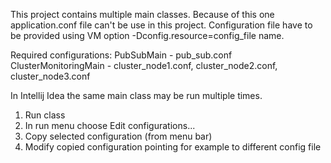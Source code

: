 This project contains multiple main classes. Because of this one application.conf file can't be use in this project. Configuration file have to be provided using VM option -Dconfig.resource=config_file name.
  
Required configurations:
PubSubMain - pub_sub.conf
ClusterMonitoringMain - cluster_node1.conf, cluster_node2.conf, cluster_node3.conf

In Intellij Idea the same main class may be run multiple times.
  1. Run class
  2. In run menu choose Edit configurations...
  3. Copy selected configuration (from menu bar)
  4. Modify copied configuration pointing for example to different config file
  

  